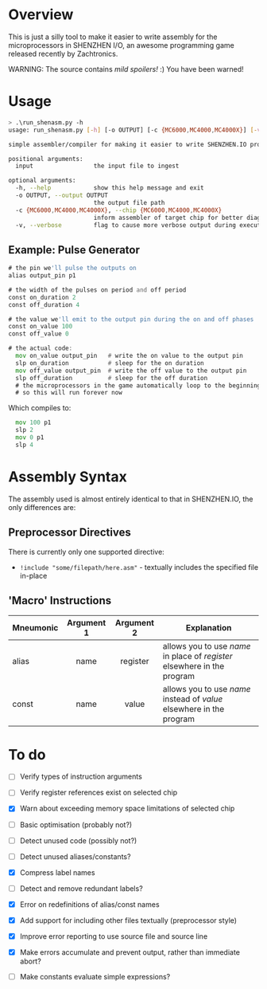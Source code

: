 
# Overview

This is just a silly tool to make it easier to write assembly for the microprocessors in SHENZHEN I/O,
an awesome programming game released recently by Zachtronics.

WARNING: The source contains *mild spoilers!* :) You have been warned!

# Usage

```bash
> .\run_shenasm.py -h
usage: run_shenasm.py [-h] [-o OUTPUT] [-c {MC6000,MC4000,MC4000X}] [-v] input

simple assembler/compiler for making it easier to write SHENZHEN.IO programs

positional arguments:
  input                 the input file to ingest

optional arguments:
  -h, --help            show this help message and exit
  -o OUTPUT, --output OUTPUT
                        the output file path
  -c {MC6000,MC4000,MC4000X}, --chip {MC6000,MC4000,MC4000X}
                        inform assembler of target chip for better diagnostics
  -v, --verbose         flag to cause more verbose output during execution
```

## Example: Pulse Generator

```asm
# the pin we'll pulse the outputs on
alias output_pin p1

# the width of the pulses on period and off period
const on_duration 2
const off_duration 4

# the value we'll emit to the output pin during the on and off phases
const on_value 100
const off_value 0

# the actual code:
  mov on_value output_pin   # write the on value to the output pin
  slp on_duration           # sleep for the on duration
  mov off_value output_pin  # write the off value to the output pin
  slp off_duration          # sleep for the off duration
  # the microprocessors in the game automatically loop to the beginning
  # so this will run forever now
```

Which compiles to:

```asm
  mov 100 p1
  slp 2
  mov 0 p1
  slp 4
```

# Assembly Syntax

The assembly used is almost entirely identical to that in SHENZHEN.IO, the only differences are:

## Preprocessor Directives

There is currently only one supported directive:

- `!include "some/filepath/here.asm"` - textually includes the specified file in-place

## 'Macro' Instructions

| Mneumonic | Argument 1 | Argument 2 | Explanation
| --------- |:----------:|:----------:| -----------
| alias     | name       | register   | allows you to use *name* in place of *register* elsewhere in the program
| const     | name       | value      | allows you to use *name* instead of *value* elsewhere in the program

# To do

- [ ] Verify types of instruction arguments
- [ ] Verify register references exist on selected chip
- [x] Warn about exceeding memory space limitations of selected chip
- [ ] Basic optimisation (probably not?)
- [ ] Detect unused code (possibly not?)
- [ ] Detect unused aliases/constants?
- [x] Compress label names
- [ ] Detect and remove redundant labels?
- [x] Error on redefinitions of alias/const names
- [x] Add support for including other files textually (preprocessor style)
- [x] Improve error reporting to use source file and source line
- [x] Make errors accumulate and prevent output, rather than immediate abort?
- [ ] Make constants evaluate simple expressions?

